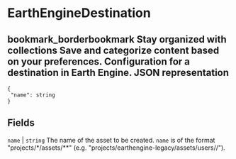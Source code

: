  
#  EarthEngineDestination 
bookmark_borderbookmark Stay organized with collections  Save and categorize content based on your preferences. 
Configuration for a destination in Earth Engine.
JSON representation  
---  
```
{
 "name": string
}
```
  
Fields  
---  
`name` |  `string` The name of the asset to be created. `name` is of the format "projects/*/assets/**" (e.g. "projects/earthengine-legacy/assets/users//").  
